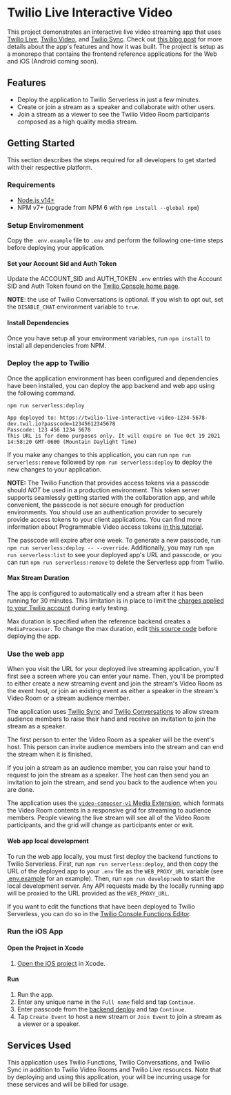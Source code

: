 # Twilio Live Interactive Video

This project demonstrates an interactive live video streaming app that uses [Twilio Live](https://www.twilio.com/docs/live), [Twilio Video](https://www.twilio.com/docs/video), and [Twilio Sync](https://www.twilio.com/docs/sync). Check out [this blog post](https://www.twilio.com/blog/interactive-live-streaming-app-programmable-video-live-sync) for more details about the app's features and how it was built. The project is setup as a monorepo that contains the frontend reference applications for the Web and iOS (Android coming soon).

## Features

- Deploy the application to Twilio Serverless in just a few minutes.
- Create or join a stream as a speaker and collaborate with other users.
- Join a stream as a viewer to see the Twilio Video Room participants composed as a high quality media stream.

## Getting Started

This section describes the steps required for all developers to get started with their respective platform.

### Requirements

- [Node.js v14+](https://nodejs.org/en/download/)
- NPM v7+ (upgrade from NPM 6 with `npm install --global npm`)

### Setup Enviromenment

Copy the `.env.example` file to `.env` and perform the following one-time steps before deploying your application.

#### Set your Account Sid and Auth Token

Update the ACCOUNT_SID and AUTH_TOKEN `.env` entries with the Account SID and Auth Token found on the [Twilio Console home page](https://twilio.com/console).

**NOTE**: the use of Twilio Conversations is optional. If you wish to opt out, set the `DISABLE_CHAT` environment variable to `true`.

#### Install Dependencies

Once you have setup all your environment variables, run `npm install` to install all dependencies from NPM.

### Deploy the app to Twilio

Once the application environment has been configured and dependencies have been installed, you can deploy the app backend and web app using the following command.

```shell
npm run serverless:deploy

App deployed to: https://twilio-live-interactive-video-1234-5678-dev.twil.io?passcode=12345612345678
Passcode: 123 456 1234 5678
This URL is for demo purposes only. It will expire on Tue Oct 19 2021 14:58:20 GMT-0600 (Mountain Daylight Time)
```

If you make any changes to this application, you can run `npm run serverless:remove` followed by `npm run serverless:deploy` to deploy the new changes to your application.

**NOTE:** The Twilio Function that provides access tokens via a passcode should _NOT_ be used in a production environment. This token server supports seamlessly getting started with the collaboration app, and while convenient, the passcode is not secure enough for production environments. You should use an authentication provider to securely provide access tokens to your client applications. You can find more information about Programmable Video access tokens [in this tutorial](https://www.twilio.com/docs/video/tutorials/user-identity-access-tokens).

The passcode will expire after one week. To generate a new passcode, run `npm run serverless:deploy -- --override`. Additionally, you may run `npm run serverless:list` to see your deployed app's URL and passcode, or you can run `npm run serverless:remove` to delete the Serverless app from Twilio.

#### Max Stream Duration

The app is configured to automatically end a stream after it has been running for 30 minutes. This limitation is in place to limit the [charges applied to your Twilio account](https://www.twilio.com/live/pricing) during early testing.

Max duration is specified when the reference backend creates a `MediaProcessor`. To change the max duration, edit [this source code](serverless/functions/create-stream.js#L88) before deploying the app.

### Use the web app

When you visit the URL for your deployed live streaming application, you'll first see a screen where you can enter your name. Then, you'll be prompted to either create a new streaming event and join the stream's Video Room as the event host, or join an existing event as either a speaker in the stream's Video Room or a stream audience member.

The application uses [Twilio Sync](https://www.twilio.com/docs/sync) and [Twilio Conversations](https://www.twilio.com/docs/conversations) to allow stream audience members to raise their hand and receive an invitation to join the stream as a speaker.

The first person to enter the Video Room as a speaker will be the event's host. This person can invite audience members into the stream and can end the stream when it is finished.

If you join a stream as an audience member, you can raise your hand to request to join the stream as a speaker. The host can then send you an invitation to join the stream, and send you back to the audience when you are done.

The application uses the [`video-composer-v1` Media Extension](https://www.twilio.com/docs/live/video-composer), which formats the Video Room contents in a responsive grid for streaming to audience members. People viewing the live stream will see all of the Video Room participants, and the grid will change as participants enter or exit.

#### Web app local development

To run the web app locally, you must first deploy the backend functions to Twilio Serverless. First, run `npm run serverless:deploy`, and then copy the URL of the deployed app to your `.env` file as the `WEB_PROXY_URL` variable (see [.env.example](.env.example) for an example). Then, run `npm run develop:web` to start the local development server. Any API requests made by the locally running app will be proxied to the URL provided as the `WEB_PROXY_URL`. 

If you want to edit the functions that have been deployed to Twilio Serverless, you can do so in the [Twilio Console Functions Editor](https://www.twilio.com/changelog/all-new-functions-and-assets-ui-now-available). 

### Run the iOS App

#### Open the Project in Xcode

1. [Open the iOS project](https://github.com/twilio/twilio-live-interactive-video/tree/main/apps/ios/LiveVideo/LiveVideo.xcodeproj) in Xcode.

#### Run

1. Run the app.
1. Enter any unique name in the `Full name` field and tap `Continue`.
1. Enter passcode from the [backend deploy](#deploy-the-app-to-twilio) and tap `Continue`.
1. Tap `Create Event` to host a new stream or `Join Event` to join a stream as a viewer or a speaker.

## Services Used

This application uses Twilio Functions, Twilio Conversations, and Twilio Sync in addition to Twilio Video Rooms and Twilio Live resources. Note that by deploying and using this application, your will be incurring usage for these services and will be billed for usage.
